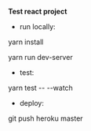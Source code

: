 **Test react project**

- run locally:

yarn install

yarn run dev-server

- test:

yarn test -- --watch

- deploy:

git push heroku master